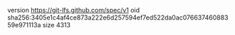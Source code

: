 version https://git-lfs.github.com/spec/v1
oid sha256:3405e1c4af4ce873a222e6d257594ef7ed522da0ac07663746088359e971113a
size 4313
